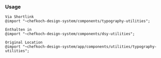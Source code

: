### Usage  
    
    Via Shortlink
    @import "~chefkoch-design-system/components/typography-utilities";
    
    Enthalten in  
    @import "~chefkoch-design-system/components/dsy-utilities";

    Original Location
    @import "~chefkoch-design-system/app/components/utilities/typography-utilities";
